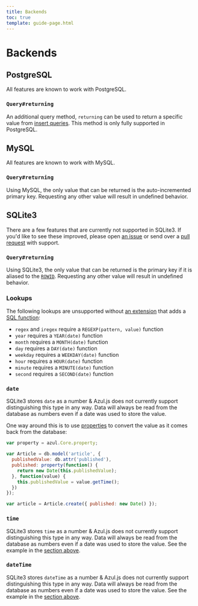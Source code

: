 ```yaml
---
title: Backends
toc: true
template: guide-page.html
---
```


# Backends

## PostgreSQL

All features are known to work with PostgreSQL.

### `Query#returning`

An additional query method, `returning` can be used to return a specific value
from [insert queries][azul-queries#insert]. This method is only fully supported
in PostgreSQL.

## MySQL

All features are known to work with MySQL.

### `Query#returning`

Using MySQL, the only value that can be returned is the auto-incremented
primary key. Requesting any other value will result in undefined behavior.

## SQLite3

There are a few features that are currently not supported in SQLite3. If you'd
like to see these improved, please open [an issue][azul-issues] or send over a
[pull request][azul-pulls] with support.

### `Query#returning`

Using SQLite3, the only value that can be returned is the primary key if it is
aliased to the [`ROWID`][sqlite-autoinc]. Requesting any other value will
result in undefined behavior.

### Lookups

The following lookups are unsupported without
[an extension][node-sqlite-extension] that adds a
[SQL function][sqlite-functions]:

- `regex` and `iregex` require a `REGEXP(pattern, value)` function
- `year` requires a `YEAR(date)` function
- `month` requires a `MONTH(date)` function
- `day` requires a `DAY(date)` function
- `weekday` requires a `WEEKDAY(date)` function
- `hour` requires a `HOUR(date)` function
- `minute` requires a `MINUTE(date)` function
- `second` requires a `SECOND(date)` function

### `date`

SQLite3 stores `date` as a number &amp; Azul.js does not currently support
distinguishing this type in any way. Data will always be read from the database
as numbers even if a date was used to store the value.

One way around this is to use [properties][azul-core#properties] to convert
the value as it comes back from the database:

```js
var property = azul.Core.property;

var Article = db.model('article', {
  publishedValue: db.attr('published'),
  published: property(function() {
    return new Date(this.publishedValue);
  }, function(value) {
    this.publishedValue = value.getTime();
  })
});

var article = Article.create({ published: new Date() });
```

### `time`

SQLite3 stores `time` as a number &amp; Azul.js does not currently support
distinguishing this type in any way. Data will always be read from the database
as numbers even if a date was used to store the value. See the example in the
[section above](#sqlite3-date).

### `dateTime`

SQLite3 stores `dateTime` as a number &amp; Azul.js does not currently support
distinguishing this type in any way. Data will always be read from the database
as numbers even if a date was used to store the value. See the example in the
[section above](#sqlite3-date).


[azul-issues]: https://github.com/wbyoung/azul/issues
[azul-pulls]: https://github.com/wbyoung/azul/pulls
[azul-core#properties]: /guides/core/#objects-extending-classes-properties
[azul-queries#insert]: /guides/queries/#data-queries-insert
[sqlite-autoinc]: https://www.sqlite.org/autoinc.html
[sqlite-functions]: https://www.sqlite.org/c3ref/create_function.html
[node-sqlite-extension]: https://github.com/mapbox/node-sqlite3/wiki/Extensions
